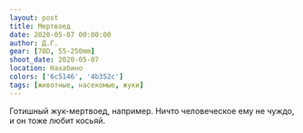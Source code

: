 ```yaml
---
layout: post
title: Мертвоед
date: 2020-05-07 00:00:00
author: Д.Г.
gear: [70D, 55-250mm]
shoot_date: 2020-05-07
location: Нахабино
colors: ['6c5146', '4b352c']
tags: [животные, насекомые, жуки]
---
```

Готишный жук-мертвоед, например. Ничто человеческое ему не чуждо, и он тоже любит косьяй.
